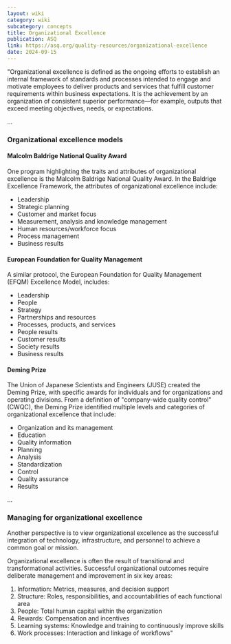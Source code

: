 ```yaml
---
layout: wiki
category: wiki
subcategory: concepts
title: Organizational Excellence
publication: ASQ
link: https://asq.org/quality-resources/organizational-excellence
date: 2024-09-15
---
```


"Organizational excellence is defined as the ongoing efforts to establish an internal framework of standards and processes intended to engage and motivate employees to deliver products and services that fulfill customer requirements within business expectations. It is the achievement by an organization of consistent superior performance—for example, outputs that exceed meeting objectives, needs, or expectations.

...

### Organizational excellence models

#### Malcolm Baldrige National Quality Award

One program highlighting the traits and attributes of organizational excellence is the Malcolm Baldrige National Quality Award. In the Baldrige Excellence Framework, the attributes of organizational excellence include:

* Leadership
* Strategic planning
* Customer and market focus
* Measurement, analysis and knowledge management
* Human resources/workforce focus
* Process management
* Business results

#### European Foundation for Quality Management

A similar protocol, the European Foundation for Quality Management (EFQM) Excellence Model, includes:

* Leadership
* People
* Strategy
* Partnerships and resources
* Processes, products, and services
* People results
* Customer results
* Society results
* Business results

#### Deming Prize

The Union of Japanese Scientists and Engineers (JUSE) created the Deming Prize, with specific awards for individuals and for organizations and operating divisions. From a definition of "company-wide quality control" (CWQC), the Deming Prize identified multiple levels and categories of organizational excellence that include:

* Organization and its management
* Education
* Quality information
* Planning
* Analysis
* Standardization
* Control
* Quality assurance
* Results

...

### Managing for organizational excellence

Another perspective is to view organizational excellence as the successful integration of technology, infrastructure, and personnel to achieve a common goal or mission.

Organizational excellence is often the result of transitional and transformational activities. Successful organizational outcomes require deliberate management and improvement in six key areas:

1. Information: Metrics, measures, and decision support
2. Structure: Roles, responsibilities, and accountabilities of each functional area
3. People: Total human capital within the organization
4. Rewards: Compensation and incentives
5. Learning systems: Knowledge and training to continuously improve skills
6. Work processes: Interaction and linkage of workflows"
